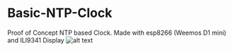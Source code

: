 # Basic-NTP-Clock
Proof of Concept NTP based Clock. Made with esp8266 (Weemos D1 mini) and ILI9341 Display
![alt text]([http://url/to/img.png](https://github.com/darthm0e/Basic-NTP-Clock/blob/main/img/ntp-clock.png))
